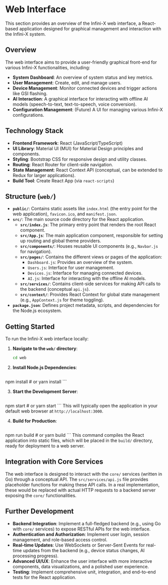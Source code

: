 
# Web Interface

This section provides an overview of the Infini-X web interface, a React-based application designed for graphical management and interaction with the Infini-X system.

## Overview

The web interface aims to provide a user-friendly graphical front-end for various Infini-X functionalities, including:

-   **System Dashboard**: An overview of system status and key metrics.
-   **User Management**: Create, edit, and manage users.
-   **Device Management**: Monitor connected devices and trigger actions like GSI flashing.
-   **AI Interaction**: A graphical interface for interacting with offline AI models (speech-to-text, text-to-speech, voice conversion).
-   **Configuration Management**: (Future) A UI for managing various Infini-X configurations.

## Technology Stack

-   **Frontend Framework**: React (JavaScript/TypeScript)
-   **UI Library**: Material UI (MUI) for Material Design principles and components.
-   **Styling**: Bootstrap CSS for responsive design and utility classes.
-   **Routing**: React Router for client-side navigation.
-   **State Management**: React Context API (conceptual, can be extended to Redux for larger applications).
-   **Build Tool**: Create React App (via `react-scripts`)

## Structure (`web/`)

-   **`public/`**: Contains static assets like `index.html` (the entry point for the web application), `favicon.ico`, and `manifest.json`.
-   **`src/`**: The main source code directory for the React application.
    -   **`src/index.js`**: The primary entry point that renders the root React component.
    -   **`src/App.js`**: The main application component, responsible for setting up routing and global theme providers.
    -   **`src/components/`**: Houses reusable UI components (e.g., `Navbar.js` for navigation).
    -   **`src/pages/`**: Contains the different views or pages of the application:
        -   `Dashboard.js`: Provides an overview of the system.
        -   `Users.js`: Interface for user management.
        -   `Devices.js`: Interface for managing connected devices.
        -   `AI.js`: Interface for interacting with the offline AI models.
    -   **`src/services/`**: Contains client-side services for making API calls to the backend (conceptual `api.js`).
    -   **`src/context/`**: Provides React Context for global state management (e.g., `AppContext.js` for theme toggling).
-   **`package.json`**: Defines project metadata, scripts, and dependencies for the Node.js ecosystem.

## Getting Started

To run the Infini-X web interface locally:

1.  **Navigate to the `web/` directory**:
    ```bash
    cd web
    ```

2.  **Install Node.js Dependencies**:
    ```bash
npm install
    # or yarn install
    ```

3.  **Start the Development Server**:
    ```bash
npm start
    # or yarn start
    ```
    This will typically open the application in your default web browser at `http://localhost:3000`.

4.  **Build for Production**:
    ```bash
npm run build
    # or yarn build
    ```
    This command compiles the React application into static files, which will be placed in the `build/` directory, ready for deployment to a web server.

## Integration with Core Services

The web interface is designed to interact with the `core/` services (written in Go) through a conceptual API. The `src/services/api.js` file provides placeholder functions for making these API calls. In a real implementation, these would be replaced with actual HTTP requests to a backend server exposing the `core/` functionalities.

## Further Development

-   **Backend Integration**: Implement a full-fledged backend (e.g., using Go with `core/` services) to expose RESTful APIs for the web interface.
-   **Authentication and Authorization**: Implement user login, session management, and role-based access control.
-   **Real-time Updates**: Use WebSockets or Server-Sent Events for real-time updates from the backend (e.g., device status changes, AI processing progress).
-   **Advanced UI/UX**: Enhance the user interface with more interactive components, data visualizations, and a polished user experience.
-   **Testing**: Implement comprehensive unit, integration, and end-to-end tests for the React application.
